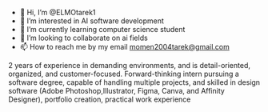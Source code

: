 - 👋 Hi, I’m @ELMOtarek1
- 👀 I’m interested in AI software development
- 🌱 I’m currently learning computer science student
- 💞️ I’m looking to collaborate on ai fields
- 📫 How to reach me by my email momen2004tarek@gmail.com

2 years of experience in demanding environments, and is detail-oriented, organized, and customer-focused. Forward-thinking intern pursuing a software degree, capable of handling multiple projects, and skilled in design software (Adobe Photoshop,Illustrator, Figma, Canva, and Affinity Designer), portfolio creation, practical work experience
